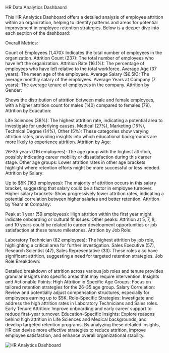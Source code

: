 HR Data Analytics Dashbaord 

This HR Analytics Dashboard offers a detailed analysis of employee attrition within an organization, helping to identify patterns and areas for potential improvement in employee retention strategies. Below is a deeper dive into each section of the dashboard:

Overall Metrics:

Count of Employees (1,470): Indicates the total number of employees in the organization.
Attrition Count (237): The total number of employees who have left the organization.
Attrition Rate (16.1%): The percentage of employees who have left relative to the total workforce.
Average Age (37 years): The mean age of the employees.
Average Salary ($6.5K): The average monthly salary of the employees.
Average Years at Company (7 years): The average tenure of employees in the company.
Attrition by Gender:

Shows the distribution of attrition between male and female employees, with a higher attrition count for males (140) compared to females (79).
Attrition by Education:

Life Sciences (38%): The highest attrition rate, indicating a potential area to investigate for underlying causes.
Medical (27%), Marketing (15%), Technical Degree (14%), Other (5%): These categories show varying attrition rates, providing insights into which educational backgrounds are more likely to experience attrition.
Attrition by Age:

26-35 years (116 employees): The age group with the highest attrition, possibly indicating career mobility or dissatisfaction during this career stage.
Other age groups: Lower attrition rates in other age brackets highlight where retention efforts might be more successful or less needed.
Attrition by Salary:

Up to $5K (163 employees): The majority of attrition occurs in this salary bracket, suggesting that salary could be a factor in employee turnover.
Higher salary brackets: Show progressively lower attrition rates, indicating a potential correlation between higher salaries and better retention.
Attrition by Years at Company:

Peak at 1 year (59 employees): High attrition within the first year might indicate onboarding or cultural fit issues.
Other peaks: Attrition at 5, 7, 8, and 10 years could be related to career development opportunities or job satisfaction at these tenure milestones.
Attrition by Job Role:

Laboratory Technician (62 employees): The highest attrition by job role, highlighting a critical area for further investigation.
Sales Executive (57), Research Scientist (47), Sales Representative (33): These roles also have significant attrition, suggesting a need for targeted retention strategies.
Job Role Breakdown:

Detailed breakdown of attrition across various job roles and tenure provides granular insights into specific areas that may require intervention.
Insights and Actionable Points:
High Attrition in Specific Age Groups: Focus on tailored retention strategies for the 26-35 age group.
Salary Correlation: Review and potentially adjust compensation structures, especially for employees earning up to $5K.
Role-Specific Strategies: Investigate and address the high attrition rates in Laboratory Technicians and Sales roles.
Early Tenure Attrition: Improve onboarding and early career support to reduce first-year turnover.
Education-Specific Insights: Explore reasons behind high attrition in Life Sciences and Medical backgrounds, and develop targeted retention programs.
By analyzing these detailed insights, HR can devise more effective strategies to reduce attrition, improve employee satisfaction, and enhance overall organizational stability.

![HR Analytics Dashboard](https://github.com/user-attachments/assets/c413c35d-34c1-4380-a21e-191d58d134e1)
